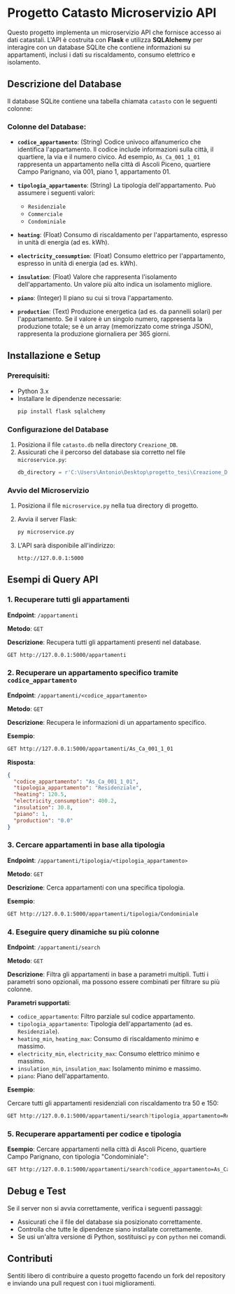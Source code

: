 
# Progetto Catasto Microservizio API

Questo progetto implementa un microservizio API che fornisce accesso ai dati catastali. L'API è costruita con **Flask** e utilizza **SQLAlchemy** per interagire con un database SQLite che contiene informazioni su appartamenti, inclusi i dati su riscaldamento, consumo elettrico e isolamento.

## Descrizione del Database

Il database SQLite contiene una tabella chiamata `catasto` con le seguenti colonne:

### Colonne del Database:

- **`codice_appartamento`**: (String) Codice univoco alfanumerico che identifica l'appartamento. Il codice include informazioni sulla città, il quartiere, la via e il numero civico. Ad esempio, `As_Ca_001_1_01` rappresenta un appartamento nella città di Ascoli Piceno, quartiere Campo Parignano, via 001, piano 1, appartamento 01.
  
- **`tipologia_appartamento`**: (String) La tipologia dell'appartamento. Può assumere i seguenti valori:
  - `Residenziale`
  - `Commerciale`
  - `Condominiale`

- **`heating`**: (Float) Consumo di riscaldamento per l'appartamento, espresso in unità di energia (ad es. kWh).

- **`electricity_consumption`**: (Float) Consumo elettrico per l'appartamento, espresso in unità di energia (ad es. kWh).

- **`insulation`**: (Float) Valore che rappresenta l'isolamento dell'appartamento. Un valore più alto indica un isolamento migliore.

- **`piano`**: (Integer) Il piano su cui si trova l'appartamento.

- **`production`**: (Text) Produzione energetica (ad es. da pannelli solari) per l'appartamento. Se il valore è un singolo numero, rappresenta la produzione totale; se è un array (memorizzato come stringa JSON), rappresenta la produzione giornaliera per 365 giorni.

## Installazione e Setup

### Prerequisiti:

- Python 3.x
- Installare le dipendenze necessarie:
  ```bash
  pip install flask sqlalchemy
  ```

### Configurazione del Database

1. Posiziona il file `catasto.db` nella directory `Creazione_DB`.
2. Assicurati che il percorso del database sia corretto nel file `microservice.py`:
   ```python
   db_directory = r'C:\Users\Antonio\Desktop\progetto_tesi\Creazione_DB'
   ```

### Avvio del Microservizio

1. Posiziona il file `microservice.py` nella tua directory di progetto.
2. Avvia il server Flask:
   ```bash
   py microservice.py
   ```

3. L'API sarà disponibile all'indirizzo:
   ```
   http://127.0.0.1:5000
   ```

## Esempi di Query API

### 1. Recuperare tutti gli appartamenti

**Endpoint**: `/appartamenti`

**Metodo**: `GET`

**Descrizione**: Recupera tutti gli appartamenti presenti nel database.

```bash
GET http://127.0.0.1:5000/appartamenti
```

### 2. Recuperare un appartamento specifico tramite `codice_appartamento`

**Endpoint**: `/appartamenti/<codice_appartamento>`

**Metodo**: `GET`

**Descrizione**: Recupera le informazioni di un appartamento specifico.

**Esempio**:

```bash
GET http://127.0.0.1:5000/appartamenti/As_Ca_001_1_01
```

**Risposta**:
```json
{
  "codice_appartamento": "As_Ca_001_1_01",
  "tipologia_appartamento": "Residenziale",
  "heating": 120.5,
  "electricity_consumption": 400.2,
  "insulation": 30.8,
  "piano": 1,
  "production": "0.0"
}
```

### 3. Cercare appartamenti in base alla tipologia

**Endpoint**: `/appartamenti/tipologia/<tipologia_appartamento>`

**Metodo**: `GET`

**Descrizione**: Cerca appartamenti con una specifica tipologia.

**Esempio**:
```bash
GET http://127.0.0.1:5000/appartamenti/tipologia/Condominiale
```

### 4. Eseguire query dinamiche su più colonne

**Endpoint**: `/appartamenti/search`

**Metodo**: `GET`

**Descrizione**: Filtra gli appartamenti in base a parametri multipli. Tutti i parametri sono opzionali, ma possono essere combinati per filtrare su più colonne.

**Parametri supportati**:
- `codice_appartamento`: Filtro parziale sul codice appartamento.
- `tipologia_appartamento`: Tipologia dell'appartamento (ad es. `Residenziale`).
- `heating_min`, `heating_max`: Consumo di riscaldamento minimo e massimo.
- `electricity_min`, `electricity_max`: Consumo elettrico minimo e massimo.
- `insulation_min`, `insulation_max`: Isolamento minimo e massimo.
- `piano`: Piano dell'appartamento.

**Esempio**:

Cercare tutti gli appartamenti residenziali con riscaldamento tra 50 e 150:

```bash
GET http://127.0.0.1:5000/appartamenti/search?tipologia_appartamento=Residenziale&heating_min=50&heating_max=150
```

### 5. Recuperare appartamenti per codice e tipologia

**Esempio**:
Cercare appartamenti nella città di Ascoli Piceno, quartiere Campo Parignano, con tipologia "Condominiale":

```bash
GET http://127.0.0.1:5000/appartamenti/search?codice_appartamento=As_Ca&tipologia_appartamento=Condominiale
```

## Debug e Test

Se il server non si avvia correttamente, verifica i seguenti passaggi:

- Assicurati che il file del database sia posizionato correttamente.
- Controlla che tutte le dipendenze siano installate correttamente.
- Se usi un'altra versione di Python, sostituisci `py` con `python` nei comandi.

## Contributi

Sentiti libero di contribuire a questo progetto facendo un fork del repository e inviando una pull request con i tuoi miglioramenti.


